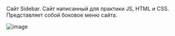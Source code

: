 Сайт Sidebar. Сайт написанный для практики JS, HTML и CSS. Представляет собой боковое меню сайта.

![image](https://github.com/sermanber/sidebar/assets/154537447/4471025e-6e9d-48d1-8c91-7c29787d1f9b)
